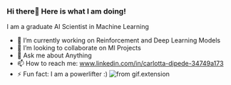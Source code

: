 ### Hi there👋 Here is what I am doing!

  I am a graduate AI Scientist in Machine Learning
- 🔭 I’m currently working on Reinforcement and Deep Learning Models
- 👯 I’m looking to collaborate on Ml Projects 
- 💬 Ask me about Anything
- 📫 How to reach me: www.linkedin.com/in/carlotta-dipede-34749a173
- ⚡ Fun fact: I am a powerlifter :) 
![ from gif.extension ](https://media2.giphy.com/media/2bYewTk7K2No1NvcuK/giphy-downsized-medium.gif)
